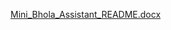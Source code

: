 [Mini_Bhola_Assistant_README.docx](https://github.com/user-attachments/files/21564309/Mini_Bhola_Assistant_README.docx)
